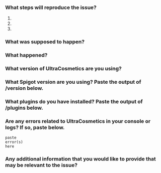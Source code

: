 ### What steps will reproduce the issue?  
1. 
2. 
3. 

### What was supposed to happen?

### What happened? 

### What version of UltraCosmetics are you using?  

### What Spigot version are you using? Paste the output of /version below.  

### What plugins do you have installed? Paste the output of /plugins below.  

### Are any errors related to UltraCosmetics in your console or logs? If so, paste below.  
```
paste
error(s)
here
```
### Any additional information that you would like to provide that may be relevant to the issue?
